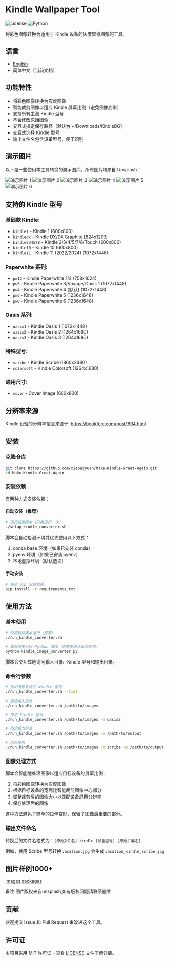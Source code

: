 # Kindle Wallpaper Tool

![License](https://img.shields.io/github/license/xiebaiyuan/Make-Kindle-Great-Again)
![Python](https://img.shields.io/badge/python-3.10+-blue.svg)

将彩色图像转换为适用于 Kindle 设备的灰度壁纸图像的工具。

## 语言

- [English](README_en.md)
- 简体中文（当前文档）

## 功能特性

- 将彩色图像转换为灰度图像
- 智能裁剪图像以适应 Kindle 屏幕比例（避免图像变形）
- 支持所有主流 Kindle 型号
- 不会修改原始图像
- 交互式指定保存路径（默认为 ~/Downloads/KindleBG）
- 交互式选择 Kindle 型号
- 输出文件名包含设备型号，便于识别

## 演示图片

以下是一些使用本工具转换的演示图片。所有图片均来自 Unsplash：

![演示图片 1](demo_images/alexandre-chambon_in-united-states_shot-with-canon-canon-eos-700d-f5.6-1_100s-100iso-18.0mm_by-goodspleen_id-Tnp2tNJW_W8_kindle_pw4.jpg)
![演示图片 2](demo_images/alisha-hieb_in-bergen-norway_shot-with-nikon-corporation-nikon-d7000-f4.5-1_50s-1000iso-22.0mm_by-wildandinlove_id-qly35FEQwA4_kindle_pw4.jpg)
![演示图片 3](demo_images/anders-jildén_by-andersjilden_id-pyz7R5ntkeg_kindle_pw4.jpg)
![演示图片 4](demo_images/andrew-spencer_in-italy_shot-with-sony-ilce-7m2-f10.0-1_500s-200iso-28.0mm_by-iam_aspencer_id-2fBxIn9YniI_kindle_pw4.jpg)
![演示图片 5](demo_images/Dario-Jud-HXbAioPEVyQ-by-dariojud_-unsplash_kindle_pw4.jpg)
![演示图片 6](demo_images/jonathan-bean-sbZU1j31ggE_kindle_pw4.jpg)

## 支持的 Kindle 型号

### 基础款 Kindle:
- `kindle1` - Kindle 1 (600x800)
- `kindledx` - Kindle DX/DX Graphite (824x1200)
- `kindle234578` - Kindle 2/3/4/5/7/8/Touch (600x800)
- `kindle10` - Kindle 10 (600x800)
- `kindle11` - Kindle 11 (2022/2024) (1072x1448)

### Paperwhite 系列:
- `pw12` - Kindle Paperwhite 1/2 (758x1024)
- `pw3` - Kindle Paperwhite 3/Voyage/Oasis 1 (1072x1448)
- `pw4` - Kindle Paperwhite 4 (默认) (1072x1448)
- `pw5` - Kindle Paperwhite 5 (1236x1648)
- `pw6` - Kindle Paperwhite 6 (1236x1648)

### Oasis 系列:
- `oasis1` - Kindle Oasis 1 (1072x1448)
- `oasis2` - Kindle Oasis 2 (1264x1680)
- `oasis3` - Kindle Oasis 3 (1264x1680)

### 特殊型号:
- `scribe` - Kindle Scribe (1860x2480)
- `colorsoft` - Kindle Colorsoft (1264x1680)

### 通用尺寸:
- `cover` - Cover Image (600x800)

## 分辨率来源

Kindle 设备的分辨率信息来源于: https://bookfere.com/post/694.html

## 安装

### 克隆仓库

```bash
git clone https://github.com/xiebaiyuan/Make-Kindle-Great-Again.git
cd Make-Kindle-Great-Again
```

### 安装依赖

有两种方式安装依赖：

#### 自动安装（推荐）

```bash
# 运行设置脚本（只需运行一次）
./setup_kindle_converter.sh
```

脚本会自动检测环境并优先使用以下方式：
1. conda base 环境（如果已安装 conda）
2. pyenv 环境（如果已安装 pyenv）
3. 本地虚拟环境（默认选项）

#### 手动安装

```bash
# 使用 pip 安装依赖
pip install -r requirements.txt
```

## 使用方法

### 基本使用

```bash
# 使用启动脚本运行（推荐）
./run_kindle_converter.sh

# 或者直接运行 Python 脚本（需要先激活相应环境）
python kindle_image_converter.py
```

脚本会交互式地询问输入目录、Kindle 型号和输出目录。

### 命令行参数

```bash
# 列出所有支持的 Kindle 型号
./run_kindle_converter.sh --list

# 指定输入目录
./run_kindle_converter.sh /path/to/images

# 指定 Kindle 型号
./run_kindle_converter.sh /path/to/images -m oasis2

# 指定输出目录
./run_kindle_converter.sh /path/to/images -o /path/to/output

# 组合使用
./run_kindle_converter.sh /path/to/images -m scribe -o /path/to/output
```

### 图像处理方式

脚本会智能地处理图像以适应目标设备的屏幕比例：

1. 将彩色图像转换为灰度图像
2. 根据目标设备的宽高比智能裁剪图像中心部分
3. 调整裁剪后的图像大小以匹配设备屏幕分辨率
4. 保存处理后的图像

这种方法避免了简单的拉伸变形，保留了图像最重要的部分。

### 输出文件命名

转换后的文件名格式为：`[原始文件名]_kindle_[设备型号].[原始扩展名]`

例如，使用 Scribe 型号转换 `vacation.jpg` 会生成 `vacation_kindle_scribe.jpg`

## 图片样例1000+
[images packages](https://linux.do/t/topic/834473?u=xiebaiyuan)

备注:图片版权来自unsplash,如有版权问题请联系删除

## 贡献

欢迎提交 Issue 和 Pull Request 来改进这个工具。

## 许可证

本项目采用 MIT 许可证 - 查看 [LICENSE](LICENSE) 文件了解详情。
